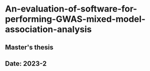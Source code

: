 # An-evaluation-of-software-for-performing-GWAS-mixed-model-association-analysis
## Master's thesis
## Date: 2023-2
